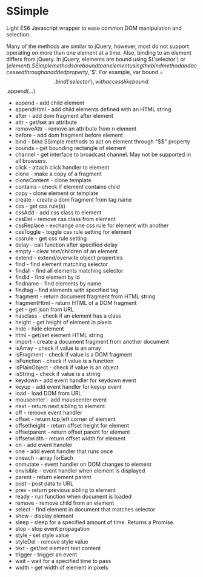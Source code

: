 # SSimple

Light ES6 Javascript wrapper to ease common DOM manipulation and selection. 

Many of the methods are similar to jQuery, however, most do not support operating on more than one element at a time. Also, binding to an element differs from jQuery. In jQuery, elements are bound using $('selector') or $(element).  SSimple methods are bound to an element using the bind method and accessed through an added property, '$$'.  For example, var bound = $$.bind('selector'), with access like bound.$$.append(...)

* append - add child element 
* appendHtml - add child elements defined with an HTML string
* after - add dom fragment after element
* attr - get/set an attribute
* removeAttr - remove an attribute from n element
* before - add dom fragment before element
* bind - bind SSimple methods to act on element through "$$" property 
* bounds - get bounding rectangle of element
* channel - get interface to broadcast channel. May not be supported in all browsers.
* click - attach click handler to element
* clone - make a copy of a fragment
* cloneContent - clone template
* contains - check if element contains child
* copy - clone element or template
* create - create a dom fragment from tag name
* css - get css rule(s)
* cssAdd - add css class to element
* cssDel - remove css class from element
* cssReplace - exchange one css rule for element with another
* cssToggle - toggle css rule setting for element
* cssrule - get css rule setting
* delay - call function after specified delay
* empty - clear text/children of an element
* extend - extend/overwite object properties
* find - find element matching selector
* findall - find all elements matching selector
* findid - find element by id
* findname - find elements by name
* findtag - find elements with specified tag
* fragment - return document fragment from HTML string
* fragmentHtml - return HTML of a DOM fragment
* get - get json from URL
* hasclass - check if an element has a class
* height - get height of element in pixels
* hide - hide element
* html - get/set element HTML string
* import - create a document fragment from another document
* isArray - check if value is an array
* isFragment - check if value is a DOM fragment
* isFunction - check if value is a function
* isPlainObject - check if value is an object
* isString - check if value is a string
* keydown - add event handler for keydown event
* keyup - add event handler for keyup event
* load - load DOM from URL
* mouseenter - add mouseenter event
* next - return next sibling to element
* off - remove event handler
* offset - return top,left corner of element
* offsetheight - return offset height for element
* offsetparent - return offset parent for element
* offsetwidth - return offset width for element
* on - add event handler
* one - add event handler that runs once
* oneach - array forEach 
* onmutate - event handler on DOM changes to element
* onvisible - event handler when element is displayed
* parent - return element parent
* post - post data to URL
* prev - return previous sibling to element
* ready - run function when document is loaded
* remove - remove child from an element
* select - find element in document that matches selector
* show - display element
* sleep - sleep for a specified amount of time. Returns a Promise.
* stop - stop event propagation
* style - set style value
* styleDel - remove style value
* text - get/set element text content
* trigger - trigger an event
* wait - wait for a specified time to pass
* width - get width of element in pixels
